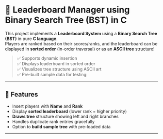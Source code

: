 # 🌳 Leaderboard Manager using Binary Search Tree (BST) in C

This project implements a **Leaderboard System** using a **Binary Search Tree (BST)** in pure **C language**.  
Players are ranked based on their scores/ranks, and the leaderboard can be displayed in **sorted order** (in-order traversal) or as an **ASCII tree** structure!

> ✅ Supports dynamic insertion  
> ✅ Displays leaderboard in sorted order  
> ✅ Visualizes tree structure using ASCII art  
> ✅ Pre-built sample data for testing  

---

## 🚀 Features

- Insert players with **Name** and **Rank**
- Display **sorted leaderboard** (lower rank = higher priority)
- **Draws tree** structure showing left and right branches
- Handles duplicate rank entries gracefully
- Option to **build sample tree** with pre-loaded data

---
